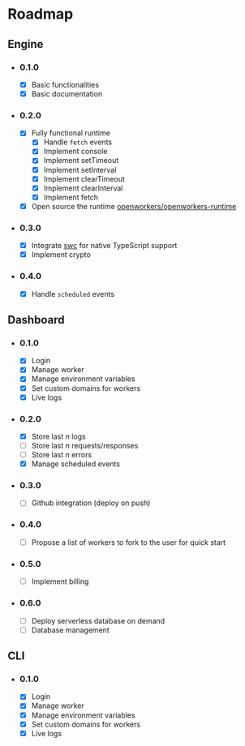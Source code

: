 # Roadmap

## Engine

- ### 0.1.0

  - [x] Basic functionalities
  - [x] Basic documentation

- ### 0.2.0

  - [x] Fully functional runtime
    - [x] Handle `fetch` events
    - [x] Implement console
    - [x] Implement setTimeout
    - [x] Implement setInterval
    - [x] Implement clearTimeout
    - [x] Implement clearInterval
    - [x] Implement fetch

  - [x] Open source the runtime [openworkers/openworkers-runtime](https://github.com/openworkers/openworkers-runtime)

- ### 0.3.0

  - [x] Integrate [swc](https://swc.rs/) for native TypeScript support
  - [x] Implement crypto

- ### 0.4.0

  - [x] Handle `scheduled` events

## Dashboard

- ### 0.1.0

  - [x] Login
  - [x] Manage worker
  - [x] Manage environment variables
  - [x] Set custom domains for workers
  - [x] Live logs

- ### 0.2.0

  - [x] Store last _n_ logs
  - [ ] Store last _n_ requests/responses
  - [ ] Store last _n_ errors
  - [x] Manage scheduled events

- ### 0.3.0

  - [ ] Github integration (deploy on push)

- ### 0.4.0

  - [ ] Propose a list of workers to fork to the user for quick start

- ### 0.5.0

  - [ ] Implement billing

- ### 0.6.0

  - [ ] Deploy serverless database on demand
  - [ ] Database management

## CLI

- ### 0.1.0

  - [x] Login
  - [x] Manage worker
  - [x] Manage environment variables
  - [x] Set custom domains for workers
  - [x] Live logs
